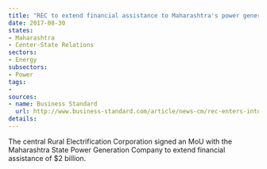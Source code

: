 ```yaml
---
title: "REC to extend financial assistance to Maharashtra's power generation body"
date: 2017-08-30
states:
- Maharashtra
- Center-State Relations
sectors:
- Energy
subsectors:
- Power
tags:
- 
sources:
- name: Business Standard
  url: http://www.business-standard.com/article/news-cm/rec-enters-into-mou-with-maharashtra-state-power-generation-company-117082600241_1.html
details:
---
```


The central Rural Electrification Corporation signed an MoU with the Maharashtra State Power Generation Company to extend financial assistance of $2 billion. 
